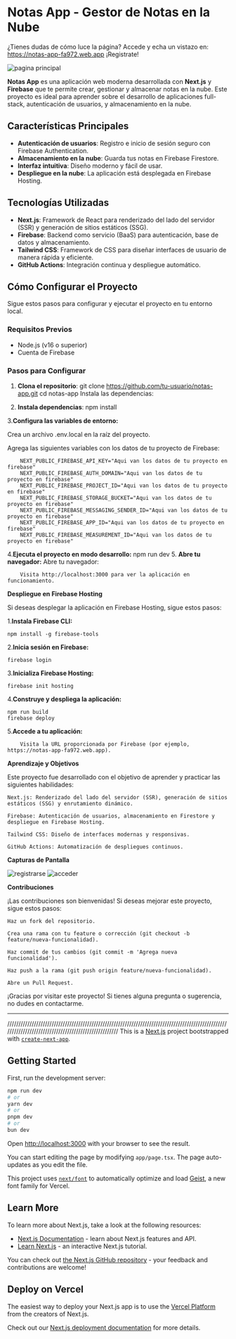 # Notas App - Gestor de Notas en la Nube
¿Tienes dudas de cómo luce la página?
Accede y echa un vistazo en: https://notas-app-fa972.web.app
¡Registrate!

![pagina principal](https://github.com/user-attachments/assets/df269e6c-3a2d-4bbf-82ef-fc54173003bb)


**Notas App** es una aplicación web moderna desarrollada con **Next.js** y **Firebase** que te permite crear, gestionar y almacenar notas en la nube. Este proyecto es ideal para aprender sobre el desarrollo de aplicaciones full-stack, autenticación de usuarios, y almacenamiento en la nube.

## Características Principales

- **Autenticación de usuarios**: Registro e inicio de sesión seguro con Firebase Authentication.
- **Almacenamiento en la nube**: Guarda tus notas en Firebase Firestore.
- **Interfaz intuitiva**: Diseño moderno y fácil de usar.
- **Despliegue en la nube**: La aplicación está desplegada en Firebase Hosting.

## Tecnologías Utilizadas

- **Next.js**: Framework de React para renderizado del lado del servidor (SSR) y generación de sitios estáticos (SSG).
- **Firebase**: Backend como servicio (BaaS) para autenticación, base de datos y almacenamiento.
- **Tailwind CSS**: Framework de CSS para diseñar interfaces de usuario de manera rápida y eficiente.
- **GitHub Actions**: Integración continua y despliegue automático.

## Cómo Configurar el Proyecto

Sigue estos pasos para configurar y ejecutar el proyecto en tu entorno local.

### Requisitos Previos

- Node.js (v16 o superior)
- Cuenta de Firebase

### Pasos para Configurar

1. **Clona el repositorio**:
   git clone https://github.com/tu-usuario/notas-app.git
   cd notas-app
    Instala las dependencias:
    
2. **Instala dependencias**:
    npm install

3.**Configura las variables de entorno:**

   Crea un archivo .env.local en la raíz del proyecto.

   Agrega las siguientes variables con los datos de tu proyecto de Firebase:
       

        NEXT_PUBLIC_FIREBASE_API_KEY="Aqui van los datos de tu proyecto en firebase"
        NEXT_PUBLIC_FIREBASE_AUTH_DOMAIN="Aqui van los datos de tu proyecto en firebase"
        NEXT_PUBLIC_FIREBASE_PROJECT_ID="Aqui van los datos de tu proyecto en firebase"
        NEXT_PUBLIC_FIREBASE_STORAGE_BUCKET="Aqui van los datos de tu proyecto en firebase"
        NEXT_PUBLIC_FIREBASE_MESSAGING_SENDER_ID="Aqui van los datos de tu proyecto en firebase"
        NEXT_PUBLIC_FIREBASE_APP_ID="Aqui van los datos de tu proyecto en firebase"
        NEXT_PUBLIC_FIREBASE_MEASUREMENT_ID="Aqui van los datos de tu proyecto en firebase"

4.**Ejecuta el proyecto en modo desarrollo:**
    npm run dev
5. **Abre tu navegador:**
    Abre tu navegador:

        Visita http://localhost:3000 para ver la aplicación en funcionamiento.

**Despliegue en Firebase Hosting**

Si deseas desplegar la aplicación en Firebase Hosting, sigue estos pasos:

1.**Instala Firebase CLI:**
   

    npm install -g firebase-tools

2.**Inicia sesión en Firebase:**
    

    firebase login

3.**Inicializa Firebase Hosting:**
    

    firebase init hosting

4.**Construye y despliega la aplicación:**
    

    npm run build
    firebase deploy

5.**Accede a tu aplicación:**

        Visita la URL proporcionada por Firebase (por ejemplo, https://notas-app-fa972.web.app).

**Aprendizaje y Objetivos**

Este proyecto fue desarrollado con el objetivo de aprender y practicar las siguientes habilidades:

    Next.js: Renderizado del lado del servidor (SSR), generación de sitios estáticos (SSG) y enrutamiento dinámico.

    Firebase: Autenticación de usuarios, almacenamiento en Firestore y despliegue en Firebase Hosting.

    Tailwind CSS: Diseño de interfaces modernas y responsivas.

    GitHub Actions: Automatización de despliegues continuos.

**Capturas de Pantalla**

![registrarse](https://github.com/user-attachments/assets/f02cf4e4-79fa-4f29-9779-3857cd12b8be)
![acceder](https://github.com/user-attachments/assets/be798079-798d-4556-912a-39cc5417b489)


**Contribuciones**

¡Las contribuciones son bienvenidas! Si deseas mejorar este proyecto, sigue estos pasos:

    Haz un fork del repositorio.

    Crea una rama con tu feature o corrección (git checkout -b feature/nueva-funcionalidad).

    Haz commit de tus cambios (git commit -m 'Agrega nueva funcionalidad').

    Haz push a la rama (git push origin feature/nueva-funcionalidad).

    Abre un Pull Request.


¡Gracias por visitar este proyecto! Si tienes alguna pregunta o sugerencia, no dudes en contactarme.


---

/////////////////////////////////////////////////////////////////////////////////////////////////////////////////////////////////////////////////////
This is a [Next.js](https://nextjs.org) project bootstrapped with [`create-next-app`](https://nextjs.org/docs/app/api-reference/cli/create-next-app).

## Getting Started

First, run the development server:

```bash
npm run dev
# or
yarn dev
# or
pnpm dev
# or
bun dev
```

Open [http://localhost:3000](http://localhost:3000) with your browser to see the result.

You can start editing the page by modifying `app/page.tsx`. The page auto-updates as you edit the file.

This project uses [`next/font`](https://nextjs.org/docs/app/building-your-application/optimizing/fonts) to automatically optimize and load [Geist](https://vercel.com/font), a new font family for Vercel.

## Learn More

To learn more about Next.js, take a look at the following resources:

- [Next.js Documentation](https://nextjs.org/docs) - learn about Next.js features and API.
- [Learn Next.js](https://nextjs.org/learn) - an interactive Next.js tutorial.

You can check out [the Next.js GitHub repository](https://github.com/vercel/next.js) - your feedback and contributions are welcome!

## Deploy on Vercel

The easiest way to deploy your Next.js app is to use the [Vercel Platform](https://vercel.com/new?utm_medium=default-template&filter=next.js&utm_source=create-next-app&utm_campaign=create-next-app-readme) from the creators of Next.js.

Check out our [Next.js deployment documentation](https://nextjs.org/docs/app/building-your-application/deploying) for more details.
